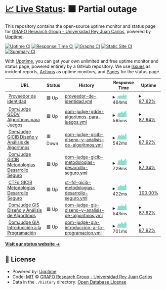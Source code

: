 # [📈 Live Status](https://monitoring.numa.host): <!--live status--> **🟧 Partial outage**

This repository contains the open-source uptime monitor and status page for [GRAFO Research Group - Universidad Rey Juan Carlos](https://grafo.etsii.urjc.es), powered by [Upptime](https://github.com/upptime/upptime).

[![Uptime CI](https://github.com/GRAFO-URJC/monitoring/workflows/Uptime%20CI/badge.svg)](https://github.com/GRAFO-URJC/monitoring/actions?query=workflow%3A%22Uptime+CI%22)
[![Response Time CI](https://github.com/GRAFO-URJC/monitoring/workflows/Response%20Time%20CI/badge.svg)](https://github.com/GRAFO-URJC/monitoring/actions?query=workflow%3A%22Response+Time+CI%22)
[![Graphs CI](https://github.com/GRAFO-URJC/monitoring/workflows/Graphs%20CI/badge.svg)](https://github.com/GRAFO-URJC/monitoring/actions?query=workflow%3A%22Graphs+CI%22)
[![Static Site CI](https://github.com/GRAFO-URJC/monitoring/workflows/Static%20Site%20CI/badge.svg)](https://github.com/GRAFO-URJC/monitoring/actions?query=workflow%3A%22Static+Site+CI%22)
[![Summary CI](https://github.com/GRAFO-URJC/monitoring/workflows/Summary%20CI/badge.svg)](https://github.com/GRAFO-URJC/monitoring/actions?query=workflow%3A%22Summary+CI%22)

With [Upptime](https://upptime.js.org), you can get your own unlimited and free uptime monitor and status page, powered entirely by a GitHub repository. We use [Issues](https://github.com/GRAFO-URJC/monitoring/issues) as incident reports, [Actions](https://github.com/GRAFO-URJC/monitoring/actions) as uptime monitors, and [Pages](https://monitoring.numa.host) for the status page.

<!--start: status pages-->
<!-- This summary is generated by Upptime (https://github.com/upptime/upptime) -->
<!-- Do not edit this manually, your changes will be overwritten -->
<!-- prettier-ignore -->
| URL | Status | History | Response Time | Uptime |
| --- | ------ | ------- | ------------- | ------ |
| <img alt="" src="https://icons.duckduckgo.com/ip3/idp.numa.host.ico" height="13"> [Proveedor de identidad](https://idp.numa.host) | 🟩 Up | [proveedor-de-identidad.yml](https://github.com/GRAFO-URJC/monitoring/commits/HEAD/history/proveedor-de-identidad.yml) | <details><summary><img alt="Response time graph" src="./graphs/proveedor-de-identidad/response-time-week.png" height="20"> 464ms</summary><br><a href="https://monitoring.numa.host/history/proveedor-de-identidad"><img alt="Response time 464" src="https://img.shields.io/endpoint?url=https%3A%2F%2Fraw.githubusercontent.com%2FGRAFO-URJC%2Fmonitoring%2FHEAD%2Fapi%2Fproveedor-de-identidad%2Fresponse-time.json"></a><br><a href="https://monitoring.numa.host/history/proveedor-de-identidad"><img alt="24-hour response time 509" src="https://img.shields.io/endpoint?url=https%3A%2F%2Fraw.githubusercontent.com%2FGRAFO-URJC%2Fmonitoring%2FHEAD%2Fapi%2Fproveedor-de-identidad%2Fresponse-time-day.json"></a><br><a href="https://monitoring.numa.host/history/proveedor-de-identidad"><img alt="7-day response time 464" src="https://img.shields.io/endpoint?url=https%3A%2F%2Fraw.githubusercontent.com%2FGRAFO-URJC%2Fmonitoring%2FHEAD%2Fapi%2Fproveedor-de-identidad%2Fresponse-time-week.json"></a><br><a href="https://monitoring.numa.host/history/proveedor-de-identidad"><img alt="30-day response time 464" src="https://img.shields.io/endpoint?url=https%3A%2F%2Fraw.githubusercontent.com%2FGRAFO-URJC%2Fmonitoring%2FHEAD%2Fapi%2Fproveedor-de-identidad%2Fresponse-time-month.json"></a><br><a href="https://monitoring.numa.host/history/proveedor-de-identidad"><img alt="1-year response time 464" src="https://img.shields.io/endpoint?url=https%3A%2F%2Fraw.githubusercontent.com%2FGRAFO-URJC%2Fmonitoring%2FHEAD%2Fapi%2Fproveedor-de-identidad%2Fresponse-time-year.json"></a></details> | <details><summary><a href="https://monitoring.numa.host/history/proveedor-de-identidad">87.62%</a></summary><a href="https://monitoring.numa.host/history/proveedor-de-identidad"><img alt="All-time uptime 44.52%" src="https://img.shields.io/endpoint?url=https%3A%2F%2Fraw.githubusercontent.com%2FGRAFO-URJC%2Fmonitoring%2FHEAD%2Fapi%2Fproveedor-de-identidad%2Fuptime.json"></a><br><a href="https://monitoring.numa.host/history/proveedor-de-identidad"><img alt="24-hour uptime 100.00%" src="https://img.shields.io/endpoint?url=https%3A%2F%2Fraw.githubusercontent.com%2FGRAFO-URJC%2Fmonitoring%2FHEAD%2Fapi%2Fproveedor-de-identidad%2Fuptime-day.json"></a><br><a href="https://monitoring.numa.host/history/proveedor-de-identidad"><img alt="7-day uptime 87.62%" src="https://img.shields.io/endpoint?url=https%3A%2F%2Fraw.githubusercontent.com%2FGRAFO-URJC%2Fmonitoring%2FHEAD%2Fapi%2Fproveedor-de-identidad%2Fuptime-week.json"></a><br><a href="https://monitoring.numa.host/history/proveedor-de-identidad"><img alt="30-day uptime 44.52%" src="https://img.shields.io/endpoint?url=https%3A%2F%2Fraw.githubusercontent.com%2FGRAFO-URJC%2Fmonitoring%2FHEAD%2Fapi%2Fproveedor-de-identidad%2Fuptime-month.json"></a><br><a href="https://monitoring.numa.host/history/proveedor-de-identidad"><img alt="1-year uptime 44.52%" src="https://img.shields.io/endpoint?url=https%3A%2F%2Fraw.githubusercontent.com%2FGRAFO-URJC%2Fmonitoring%2FHEAD%2Fapi%2Fproveedor-de-identidad%2Fuptime-year.json"></a></details>
| <img alt="" src="https://icons.duckduckgo.com/ip3/aj-gddv.numa.host.ico" height="13"> [DomJudge GDDV Algoritmos para Juegos](https://aj-gddv.numa.host) | 🟩 Up | [dom-judge-gddv-algoritmos-para-juegos.yml](https://github.com/GRAFO-URJC/monitoring/commits/HEAD/history/dom-judge-gddv-algoritmos-para-juegos.yml) | <details><summary><img alt="Response time graph" src="./graphs/dom-judge-gddv-algoritmos-para-juegos/response-time-week.png" height="20"> 565ms</summary><br><a href="https://monitoring.numa.host/history/dom-judge-gddv-algoritmos-para-juegos"><img alt="Response time 565" src="https://img.shields.io/endpoint?url=https%3A%2F%2Fraw.githubusercontent.com%2FGRAFO-URJC%2Fmonitoring%2FHEAD%2Fapi%2Fdom-judge-gddv-algoritmos-para-juegos%2Fresponse-time.json"></a><br><a href="https://monitoring.numa.host/history/dom-judge-gddv-algoritmos-para-juegos"><img alt="24-hour response time 484" src="https://img.shields.io/endpoint?url=https%3A%2F%2Fraw.githubusercontent.com%2FGRAFO-URJC%2Fmonitoring%2FHEAD%2Fapi%2Fdom-judge-gddv-algoritmos-para-juegos%2Fresponse-time-day.json"></a><br><a href="https://monitoring.numa.host/history/dom-judge-gddv-algoritmos-para-juegos"><img alt="7-day response time 565" src="https://img.shields.io/endpoint?url=https%3A%2F%2Fraw.githubusercontent.com%2FGRAFO-URJC%2Fmonitoring%2FHEAD%2Fapi%2Fdom-judge-gddv-algoritmos-para-juegos%2Fresponse-time-week.json"></a><br><a href="https://monitoring.numa.host/history/dom-judge-gddv-algoritmos-para-juegos"><img alt="30-day response time 565" src="https://img.shields.io/endpoint?url=https%3A%2F%2Fraw.githubusercontent.com%2FGRAFO-URJC%2Fmonitoring%2FHEAD%2Fapi%2Fdom-judge-gddv-algoritmos-para-juegos%2Fresponse-time-month.json"></a><br><a href="https://monitoring.numa.host/history/dom-judge-gddv-algoritmos-para-juegos"><img alt="1-year response time 565" src="https://img.shields.io/endpoint?url=https%3A%2F%2Fraw.githubusercontent.com%2FGRAFO-URJC%2Fmonitoring%2FHEAD%2Fapi%2Fdom-judge-gddv-algoritmos-para-juegos%2Fresponse-time-year.json"></a></details> | <details><summary><a href="https://monitoring.numa.host/history/dom-judge-gddv-algoritmos-para-juegos">87.64%</a></summary><a href="https://monitoring.numa.host/history/dom-judge-gddv-algoritmos-para-juegos"><img alt="All-time uptime 44.53%" src="https://img.shields.io/endpoint?url=https%3A%2F%2Fraw.githubusercontent.com%2FGRAFO-URJC%2Fmonitoring%2FHEAD%2Fapi%2Fdom-judge-gddv-algoritmos-para-juegos%2Fuptime.json"></a><br><a href="https://monitoring.numa.host/history/dom-judge-gddv-algoritmos-para-juegos"><img alt="24-hour uptime 100.00%" src="https://img.shields.io/endpoint?url=https%3A%2F%2Fraw.githubusercontent.com%2FGRAFO-URJC%2Fmonitoring%2FHEAD%2Fapi%2Fdom-judge-gddv-algoritmos-para-juegos%2Fuptime-day.json"></a><br><a href="https://monitoring.numa.host/history/dom-judge-gddv-algoritmos-para-juegos"><img alt="7-day uptime 87.64%" src="https://img.shields.io/endpoint?url=https%3A%2F%2Fraw.githubusercontent.com%2FGRAFO-URJC%2Fmonitoring%2FHEAD%2Fapi%2Fdom-judge-gddv-algoritmos-para-juegos%2Fuptime-week.json"></a><br><a href="https://monitoring.numa.host/history/dom-judge-gddv-algoritmos-para-juegos"><img alt="30-day uptime 44.53%" src="https://img.shields.io/endpoint?url=https%3A%2F%2Fraw.githubusercontent.com%2FGRAFO-URJC%2Fmonitoring%2FHEAD%2Fapi%2Fdom-judge-gddv-algoritmos-para-juegos%2Fuptime-month.json"></a><br><a href="https://monitoring.numa.host/history/dom-judge-gddv-algoritmos-para-juegos"><img alt="1-year uptime 44.53%" src="https://img.shields.io/endpoint?url=https%3A%2F%2Fraw.githubusercontent.com%2FGRAFO-URJC%2Fmonitoring%2FHEAD%2Fapi%2Fdom-judge-gddv-algoritmos-para-juegos%2Fuptime-year.json"></a></details>
| <img alt="" src="https://icons.duckduckgo.com/ip3/daa-gicib.numa.host.ico" height="13"> [DomJudge GICIB Diseño y Análisis de Algoritmos](https://daa-gicib.numa.host) | 🟥 Down | [dom-judge-gicib-diseno-y-analisis-de-algoritmos.yml](https://github.com/GRAFO-URJC/monitoring/commits/HEAD/history/dom-judge-gicib-diseno-y-analisis-de-algoritmos.yml) | <details><summary><img alt="Response time graph" src="./graphs/dom-judge-gicib-diseno-y-analisis-de-algoritmos/response-time-week.png" height="20"> 542ms</summary><br><a href="https://monitoring.numa.host/history/dom-judge-gicib-diseno-y-analisis-de-algoritmos"><img alt="Response time 542" src="https://img.shields.io/endpoint?url=https%3A%2F%2Fraw.githubusercontent.com%2FGRAFO-URJC%2Fmonitoring%2FHEAD%2Fapi%2Fdom-judge-gicib-diseno-y-analisis-de-algoritmos%2Fresponse-time.json"></a><br><a href="https://monitoring.numa.host/history/dom-judge-gicib-diseno-y-analisis-de-algoritmos"><img alt="24-hour response time 497" src="https://img.shields.io/endpoint?url=https%3A%2F%2Fraw.githubusercontent.com%2FGRAFO-URJC%2Fmonitoring%2FHEAD%2Fapi%2Fdom-judge-gicib-diseno-y-analisis-de-algoritmos%2Fresponse-time-day.json"></a><br><a href="https://monitoring.numa.host/history/dom-judge-gicib-diseno-y-analisis-de-algoritmos"><img alt="7-day response time 542" src="https://img.shields.io/endpoint?url=https%3A%2F%2Fraw.githubusercontent.com%2FGRAFO-URJC%2Fmonitoring%2FHEAD%2Fapi%2Fdom-judge-gicib-diseno-y-analisis-de-algoritmos%2Fresponse-time-week.json"></a><br><a href="https://monitoring.numa.host/history/dom-judge-gicib-diseno-y-analisis-de-algoritmos"><img alt="30-day response time 542" src="https://img.shields.io/endpoint?url=https%3A%2F%2Fraw.githubusercontent.com%2FGRAFO-URJC%2Fmonitoring%2FHEAD%2Fapi%2Fdom-judge-gicib-diseno-y-analisis-de-algoritmos%2Fresponse-time-month.json"></a><br><a href="https://monitoring.numa.host/history/dom-judge-gicib-diseno-y-analisis-de-algoritmos"><img alt="1-year response time 542" src="https://img.shields.io/endpoint?url=https%3A%2F%2Fraw.githubusercontent.com%2FGRAFO-URJC%2Fmonitoring%2FHEAD%2Fapi%2Fdom-judge-gicib-diseno-y-analisis-de-algoritmos%2Fresponse-time-year.json"></a></details> | <details><summary><a href="https://monitoring.numa.host/history/dom-judge-gicib-diseno-y-analisis-de-algoritmos">87.92%</a></summary><a href="https://monitoring.numa.host/history/dom-judge-gicib-diseno-y-analisis-de-algoritmos"><img alt="All-time uptime 44.68%" src="https://img.shields.io/endpoint?url=https%3A%2F%2Fraw.githubusercontent.com%2FGRAFO-URJC%2Fmonitoring%2FHEAD%2Fapi%2Fdom-judge-gicib-diseno-y-analisis-de-algoritmos%2Fuptime.json"></a><br><a href="https://monitoring.numa.host/history/dom-judge-gicib-diseno-y-analisis-de-algoritmos"><img alt="24-hour uptime 99.99%" src="https://img.shields.io/endpoint?url=https%3A%2F%2Fraw.githubusercontent.com%2FGRAFO-URJC%2Fmonitoring%2FHEAD%2Fapi%2Fdom-judge-gicib-diseno-y-analisis-de-algoritmos%2Fuptime-day.json"></a><br><a href="https://monitoring.numa.host/history/dom-judge-gicib-diseno-y-analisis-de-algoritmos"><img alt="7-day uptime 87.92%" src="https://img.shields.io/endpoint?url=https%3A%2F%2Fraw.githubusercontent.com%2FGRAFO-URJC%2Fmonitoring%2FHEAD%2Fapi%2Fdom-judge-gicib-diseno-y-analisis-de-algoritmos%2Fuptime-week.json"></a><br><a href="https://monitoring.numa.host/history/dom-judge-gicib-diseno-y-analisis-de-algoritmos"><img alt="30-day uptime 44.68%" src="https://img.shields.io/endpoint?url=https%3A%2F%2Fraw.githubusercontent.com%2FGRAFO-URJC%2Fmonitoring%2FHEAD%2Fapi%2Fdom-judge-gicib-diseno-y-analisis-de-algoritmos%2Fuptime-month.json"></a><br><a href="https://monitoring.numa.host/history/dom-judge-gicib-diseno-y-analisis-de-algoritmos"><img alt="1-year uptime 44.68%" src="https://img.shields.io/endpoint?url=https%3A%2F%2Fraw.githubusercontent.com%2FGRAFO-URJC%2Fmonitoring%2FHEAD%2Fapi%2Fdom-judge-gicib-diseno-y-analisis-de-algoritmos%2Fuptime-year.json"></a></details>
| <img alt="" src="https://icons.duckduckgo.com/ip3/mds-gcib.numa.host.ico" height="13"> [DomJudge GICIB Metodologías Desarrollo Seguro](https://mds-gcib.numa.host) | 🟩 Up | [dom-judge-gicib-metodologias-desarrollo-seguro.yml](https://github.com/GRAFO-URJC/monitoring/commits/HEAD/history/dom-judge-gicib-metodologias-desarrollo-seguro.yml) | <details><summary><img alt="Response time graph" src="./graphs/dom-judge-gicib-metodologias-desarrollo-seguro/response-time-week.png" height="20"> 729ms</summary><br><a href="https://monitoring.numa.host/history/dom-judge-gicib-metodologias-desarrollo-seguro"><img alt="Response time 729" src="https://img.shields.io/endpoint?url=https%3A%2F%2Fraw.githubusercontent.com%2FGRAFO-URJC%2Fmonitoring%2FHEAD%2Fapi%2Fdom-judge-gicib-metodologias-desarrollo-seguro%2Fresponse-time.json"></a><br><a href="https://monitoring.numa.host/history/dom-judge-gicib-metodologias-desarrollo-seguro"><img alt="24-hour response time 611" src="https://img.shields.io/endpoint?url=https%3A%2F%2Fraw.githubusercontent.com%2FGRAFO-URJC%2Fmonitoring%2FHEAD%2Fapi%2Fdom-judge-gicib-metodologias-desarrollo-seguro%2Fresponse-time-day.json"></a><br><a href="https://monitoring.numa.host/history/dom-judge-gicib-metodologias-desarrollo-seguro"><img alt="7-day response time 729" src="https://img.shields.io/endpoint?url=https%3A%2F%2Fraw.githubusercontent.com%2FGRAFO-URJC%2Fmonitoring%2FHEAD%2Fapi%2Fdom-judge-gicib-metodologias-desarrollo-seguro%2Fresponse-time-week.json"></a><br><a href="https://monitoring.numa.host/history/dom-judge-gicib-metodologias-desarrollo-seguro"><img alt="30-day response time 729" src="https://img.shields.io/endpoint?url=https%3A%2F%2Fraw.githubusercontent.com%2FGRAFO-URJC%2Fmonitoring%2FHEAD%2Fapi%2Fdom-judge-gicib-metodologias-desarrollo-seguro%2Fresponse-time-month.json"></a><br><a href="https://monitoring.numa.host/history/dom-judge-gicib-metodologias-desarrollo-seguro"><img alt="1-year response time 729" src="https://img.shields.io/endpoint?url=https%3A%2F%2Fraw.githubusercontent.com%2FGRAFO-URJC%2Fmonitoring%2FHEAD%2Fapi%2Fdom-judge-gicib-metodologias-desarrollo-seguro%2Fresponse-time-year.json"></a></details> | <details><summary><a href="https://monitoring.numa.host/history/dom-judge-gicib-metodologias-desarrollo-seguro">87.34%</a></summary><a href="https://monitoring.numa.host/history/dom-judge-gicib-metodologias-desarrollo-seguro"><img alt="All-time uptime 44.38%" src="https://img.shields.io/endpoint?url=https%3A%2F%2Fraw.githubusercontent.com%2FGRAFO-URJC%2Fmonitoring%2FHEAD%2Fapi%2Fdom-judge-gicib-metodologias-desarrollo-seguro%2Fuptime.json"></a><br><a href="https://monitoring.numa.host/history/dom-judge-gicib-metodologias-desarrollo-seguro"><img alt="24-hour uptime 100.00%" src="https://img.shields.io/endpoint?url=https%3A%2F%2Fraw.githubusercontent.com%2FGRAFO-URJC%2Fmonitoring%2FHEAD%2Fapi%2Fdom-judge-gicib-metodologias-desarrollo-seguro%2Fuptime-day.json"></a><br><a href="https://monitoring.numa.host/history/dom-judge-gicib-metodologias-desarrollo-seguro"><img alt="7-day uptime 87.34%" src="https://img.shields.io/endpoint?url=https%3A%2F%2Fraw.githubusercontent.com%2FGRAFO-URJC%2Fmonitoring%2FHEAD%2Fapi%2Fdom-judge-gicib-metodologias-desarrollo-seguro%2Fuptime-week.json"></a><br><a href="https://monitoring.numa.host/history/dom-judge-gicib-metodologias-desarrollo-seguro"><img alt="30-day uptime 44.38%" src="https://img.shields.io/endpoint?url=https%3A%2F%2Fraw.githubusercontent.com%2FGRAFO-URJC%2Fmonitoring%2FHEAD%2Fapi%2Fdom-judge-gicib-metodologias-desarrollo-seguro%2Fuptime-month.json"></a><br><a href="https://monitoring.numa.host/history/dom-judge-gicib-metodologias-desarrollo-seguro"><img alt="1-year uptime 44.38%" src="https://img.shields.io/endpoint?url=https%3A%2F%2Fraw.githubusercontent.com%2FGRAFO-URJC%2Fmonitoring%2FHEAD%2Fapi%2Fdom-judge-gicib-metodologias-desarrollo-seguro%2Fuptime-year.json"></a></details>
| <img alt="" src="https://icons.duckduckgo.com/ip3/ctf-mds-gcib.numa.host.ico" height="13"> [CTFd GICIB Metodologías Desarrollo Seguro](https://ctf-mds-gcib.numa.host) | 🟩 Up | [ct-fd-gicib-metodologias-desarrollo-seguro.yml](https://github.com/GRAFO-URJC/monitoring/commits/HEAD/history/ct-fd-gicib-metodologias-desarrollo-seguro.yml) | <details><summary><img alt="Response time graph" src="./graphs/ct-fd-gicib-metodologias-desarrollo-seguro/response-time-week.png" height="20"> 422ms</summary><br><a href="https://monitoring.numa.host/history/ct-fd-gicib-metodologias-desarrollo-seguro"><img alt="Response time 422" src="https://img.shields.io/endpoint?url=https%3A%2F%2Fraw.githubusercontent.com%2FGRAFO-URJC%2Fmonitoring%2FHEAD%2Fapi%2Fct-fd-gicib-metodologias-desarrollo-seguro%2Fresponse-time.json"></a><br><a href="https://monitoring.numa.host/history/ct-fd-gicib-metodologias-desarrollo-seguro"><img alt="24-hour response time 364" src="https://img.shields.io/endpoint?url=https%3A%2F%2Fraw.githubusercontent.com%2FGRAFO-URJC%2Fmonitoring%2FHEAD%2Fapi%2Fct-fd-gicib-metodologias-desarrollo-seguro%2Fresponse-time-day.json"></a><br><a href="https://monitoring.numa.host/history/ct-fd-gicib-metodologias-desarrollo-seguro"><img alt="7-day response time 422" src="https://img.shields.io/endpoint?url=https%3A%2F%2Fraw.githubusercontent.com%2FGRAFO-URJC%2Fmonitoring%2FHEAD%2Fapi%2Fct-fd-gicib-metodologias-desarrollo-seguro%2Fresponse-time-week.json"></a><br><a href="https://monitoring.numa.host/history/ct-fd-gicib-metodologias-desarrollo-seguro"><img alt="30-day response time 422" src="https://img.shields.io/endpoint?url=https%3A%2F%2Fraw.githubusercontent.com%2FGRAFO-URJC%2Fmonitoring%2FHEAD%2Fapi%2Fct-fd-gicib-metodologias-desarrollo-seguro%2Fresponse-time-month.json"></a><br><a href="https://monitoring.numa.host/history/ct-fd-gicib-metodologias-desarrollo-seguro"><img alt="1-year response time 422" src="https://img.shields.io/endpoint?url=https%3A%2F%2Fraw.githubusercontent.com%2FGRAFO-URJC%2Fmonitoring%2FHEAD%2Fapi%2Fct-fd-gicib-metodologias-desarrollo-seguro%2Fresponse-time-year.json"></a></details> | <details><summary><a href="https://monitoring.numa.host/history/ct-fd-gicib-metodologias-desarrollo-seguro">100.00%</a></summary><a href="https://monitoring.numa.host/history/ct-fd-gicib-metodologias-desarrollo-seguro"><img alt="All-time uptime 100.00%" src="https://img.shields.io/endpoint?url=https%3A%2F%2Fraw.githubusercontent.com%2FGRAFO-URJC%2Fmonitoring%2FHEAD%2Fapi%2Fct-fd-gicib-metodologias-desarrollo-seguro%2Fuptime.json"></a><br><a href="https://monitoring.numa.host/history/ct-fd-gicib-metodologias-desarrollo-seguro"><img alt="24-hour uptime 100.00%" src="https://img.shields.io/endpoint?url=https%3A%2F%2Fraw.githubusercontent.com%2FGRAFO-URJC%2Fmonitoring%2FHEAD%2Fapi%2Fct-fd-gicib-metodologias-desarrollo-seguro%2Fuptime-day.json"></a><br><a href="https://monitoring.numa.host/history/ct-fd-gicib-metodologias-desarrollo-seguro"><img alt="7-day uptime 100.00%" src="https://img.shields.io/endpoint?url=https%3A%2F%2Fraw.githubusercontent.com%2FGRAFO-URJC%2Fmonitoring%2FHEAD%2Fapi%2Fct-fd-gicib-metodologias-desarrollo-seguro%2Fuptime-week.json"></a><br><a href="https://monitoring.numa.host/history/ct-fd-gicib-metodologias-desarrollo-seguro"><img alt="30-day uptime 100.00%" src="https://img.shields.io/endpoint?url=https%3A%2F%2Fraw.githubusercontent.com%2FGRAFO-URJC%2Fmonitoring%2FHEAD%2Fapi%2Fct-fd-gicib-metodologias-desarrollo-seguro%2Fuptime-month.json"></a><br><a href="https://monitoring.numa.host/history/ct-fd-gicib-metodologias-desarrollo-seguro"><img alt="1-year uptime 100.00%" src="https://img.shields.io/endpoint?url=https%3A%2F%2Fraw.githubusercontent.com%2FGRAFO-URJC%2Fmonitoring%2FHEAD%2Fapi%2Fct-fd-gicib-metodologias-desarrollo-seguro%2Fuptime-year.json"></a></details>
| <img alt="" src="https://icons.duckduckgo.com/ip3/daa-gis.numa.host.ico" height="13"> [DomJudge GIS Diseño y Análisis de Algoritmos](https://daa-gis.numa.host) | 🟩 Up | [dom-judge-gis-diseno-y-analisis-de-algoritmos.yml](https://github.com/GRAFO-URJC/monitoring/commits/HEAD/history/dom-judge-gis-diseno-y-analisis-de-algoritmos.yml) | <details><summary><img alt="Response time graph" src="./graphs/dom-judge-gis-diseno-y-analisis-de-algoritmos/response-time-week.png" height="20"> 543ms</summary><br><a href="https://monitoring.numa.host/history/dom-judge-gis-diseno-y-analisis-de-algoritmos"><img alt="Response time 543" src="https://img.shields.io/endpoint?url=https%3A%2F%2Fraw.githubusercontent.com%2FGRAFO-URJC%2Fmonitoring%2FHEAD%2Fapi%2Fdom-judge-gis-diseno-y-analisis-de-algoritmos%2Fresponse-time.json"></a><br><a href="https://monitoring.numa.host/history/dom-judge-gis-diseno-y-analisis-de-algoritmos"><img alt="24-hour response time 476" src="https://img.shields.io/endpoint?url=https%3A%2F%2Fraw.githubusercontent.com%2FGRAFO-URJC%2Fmonitoring%2FHEAD%2Fapi%2Fdom-judge-gis-diseno-y-analisis-de-algoritmos%2Fresponse-time-day.json"></a><br><a href="https://monitoring.numa.host/history/dom-judge-gis-diseno-y-analisis-de-algoritmos"><img alt="7-day response time 543" src="https://img.shields.io/endpoint?url=https%3A%2F%2Fraw.githubusercontent.com%2FGRAFO-URJC%2Fmonitoring%2FHEAD%2Fapi%2Fdom-judge-gis-diseno-y-analisis-de-algoritmos%2Fresponse-time-week.json"></a><br><a href="https://monitoring.numa.host/history/dom-judge-gis-diseno-y-analisis-de-algoritmos"><img alt="30-day response time 543" src="https://img.shields.io/endpoint?url=https%3A%2F%2Fraw.githubusercontent.com%2FGRAFO-URJC%2Fmonitoring%2FHEAD%2Fapi%2Fdom-judge-gis-diseno-y-analisis-de-algoritmos%2Fresponse-time-month.json"></a><br><a href="https://monitoring.numa.host/history/dom-judge-gis-diseno-y-analisis-de-algoritmos"><img alt="1-year response time 543" src="https://img.shields.io/endpoint?url=https%3A%2F%2Fraw.githubusercontent.com%2FGRAFO-URJC%2Fmonitoring%2FHEAD%2Fapi%2Fdom-judge-gis-diseno-y-analisis-de-algoritmos%2Fresponse-time-year.json"></a></details> | <details><summary><a href="https://monitoring.numa.host/history/dom-judge-gis-diseno-y-analisis-de-algoritmos">87.92%</a></summary><a href="https://monitoring.numa.host/history/dom-judge-gis-diseno-y-analisis-de-algoritmos"><img alt="All-time uptime 44.68%" src="https://img.shields.io/endpoint?url=https%3A%2F%2Fraw.githubusercontent.com%2FGRAFO-URJC%2Fmonitoring%2FHEAD%2Fapi%2Fdom-judge-gis-diseno-y-analisis-de-algoritmos%2Fuptime.json"></a><br><a href="https://monitoring.numa.host/history/dom-judge-gis-diseno-y-analisis-de-algoritmos"><img alt="24-hour uptime 100.00%" src="https://img.shields.io/endpoint?url=https%3A%2F%2Fraw.githubusercontent.com%2FGRAFO-URJC%2Fmonitoring%2FHEAD%2Fapi%2Fdom-judge-gis-diseno-y-analisis-de-algoritmos%2Fuptime-day.json"></a><br><a href="https://monitoring.numa.host/history/dom-judge-gis-diseno-y-analisis-de-algoritmos"><img alt="7-day uptime 87.92%" src="https://img.shields.io/endpoint?url=https%3A%2F%2Fraw.githubusercontent.com%2FGRAFO-URJC%2Fmonitoring%2FHEAD%2Fapi%2Fdom-judge-gis-diseno-y-analisis-de-algoritmos%2Fuptime-week.json"></a><br><a href="https://monitoring.numa.host/history/dom-judge-gis-diseno-y-analisis-de-algoritmos"><img alt="30-day uptime 44.68%" src="https://img.shields.io/endpoint?url=https%3A%2F%2Fraw.githubusercontent.com%2FGRAFO-URJC%2Fmonitoring%2FHEAD%2Fapi%2Fdom-judge-gis-diseno-y-analisis-de-algoritmos%2Fuptime-month.json"></a><br><a href="https://monitoring.numa.host/history/dom-judge-gis-diseno-y-analisis-de-algoritmos"><img alt="1-year uptime 44.68%" src="https://img.shields.io/endpoint?url=https%3A%2F%2Fraw.githubusercontent.com%2FGRAFO-URJC%2Fmonitoring%2FHEAD%2Fapi%2Fdom-judge-gis-diseno-y-analisis-de-algoritmos%2Fuptime-year.json"></a></details>
| <img alt="" src="https://icons.duckduckgo.com/ip3/ip-gia.numa.host.ico" height="13"> [DomJudge GIA Introducción a la Programación](https://ip-gia.numa.host) | 🟩 Up | [dom-judge-gia-introduccion-a-la-programacion.yml](https://github.com/GRAFO-URJC/monitoring/commits/HEAD/history/dom-judge-gia-introduccion-a-la-programacion.yml) | <details><summary><img alt="Response time graph" src="./graphs/dom-judge-gia-introduccion-a-la-programacion/response-time-week.png" height="20"> 701ms</summary><br><a href="https://monitoring.numa.host/history/dom-judge-gia-introduccion-a-la-programacion"><img alt="Response time 701" src="https://img.shields.io/endpoint?url=https%3A%2F%2Fraw.githubusercontent.com%2FGRAFO-URJC%2Fmonitoring%2FHEAD%2Fapi%2Fdom-judge-gia-introduccion-a-la-programacion%2Fresponse-time.json"></a><br><a href="https://monitoring.numa.host/history/dom-judge-gia-introduccion-a-la-programacion"><img alt="24-hour response time 597" src="https://img.shields.io/endpoint?url=https%3A%2F%2Fraw.githubusercontent.com%2FGRAFO-URJC%2Fmonitoring%2FHEAD%2Fapi%2Fdom-judge-gia-introduccion-a-la-programacion%2Fresponse-time-day.json"></a><br><a href="https://monitoring.numa.host/history/dom-judge-gia-introduccion-a-la-programacion"><img alt="7-day response time 701" src="https://img.shields.io/endpoint?url=https%3A%2F%2Fraw.githubusercontent.com%2FGRAFO-URJC%2Fmonitoring%2FHEAD%2Fapi%2Fdom-judge-gia-introduccion-a-la-programacion%2Fresponse-time-week.json"></a><br><a href="https://monitoring.numa.host/history/dom-judge-gia-introduccion-a-la-programacion"><img alt="30-day response time 701" src="https://img.shields.io/endpoint?url=https%3A%2F%2Fraw.githubusercontent.com%2FGRAFO-URJC%2Fmonitoring%2FHEAD%2Fapi%2Fdom-judge-gia-introduccion-a-la-programacion%2Fresponse-time-month.json"></a><br><a href="https://monitoring.numa.host/history/dom-judge-gia-introduccion-a-la-programacion"><img alt="1-year response time 701" src="https://img.shields.io/endpoint?url=https%3A%2F%2Fraw.githubusercontent.com%2FGRAFO-URJC%2Fmonitoring%2FHEAD%2Fapi%2Fdom-judge-gia-introduccion-a-la-programacion%2Fresponse-time-year.json"></a></details> | <details><summary><a href="https://monitoring.numa.host/history/dom-judge-gia-introduccion-a-la-programacion">87.92%</a></summary><a href="https://monitoring.numa.host/history/dom-judge-gia-introduccion-a-la-programacion"><img alt="All-time uptime 44.69%" src="https://img.shields.io/endpoint?url=https%3A%2F%2Fraw.githubusercontent.com%2FGRAFO-URJC%2Fmonitoring%2FHEAD%2Fapi%2Fdom-judge-gia-introduccion-a-la-programacion%2Fuptime.json"></a><br><a href="https://monitoring.numa.host/history/dom-judge-gia-introduccion-a-la-programacion"><img alt="24-hour uptime 100.00%" src="https://img.shields.io/endpoint?url=https%3A%2F%2Fraw.githubusercontent.com%2FGRAFO-URJC%2Fmonitoring%2FHEAD%2Fapi%2Fdom-judge-gia-introduccion-a-la-programacion%2Fuptime-day.json"></a><br><a href="https://monitoring.numa.host/history/dom-judge-gia-introduccion-a-la-programacion"><img alt="7-day uptime 87.92%" src="https://img.shields.io/endpoint?url=https%3A%2F%2Fraw.githubusercontent.com%2FGRAFO-URJC%2Fmonitoring%2FHEAD%2Fapi%2Fdom-judge-gia-introduccion-a-la-programacion%2Fuptime-week.json"></a><br><a href="https://monitoring.numa.host/history/dom-judge-gia-introduccion-a-la-programacion"><img alt="30-day uptime 44.69%" src="https://img.shields.io/endpoint?url=https%3A%2F%2Fraw.githubusercontent.com%2FGRAFO-URJC%2Fmonitoring%2FHEAD%2Fapi%2Fdom-judge-gia-introduccion-a-la-programacion%2Fuptime-month.json"></a><br><a href="https://monitoring.numa.host/history/dom-judge-gia-introduccion-a-la-programacion"><img alt="1-year uptime 44.69%" src="https://img.shields.io/endpoint?url=https%3A%2F%2Fraw.githubusercontent.com%2FGRAFO-URJC%2Fmonitoring%2FHEAD%2Fapi%2Fdom-judge-gia-introduccion-a-la-programacion%2Fuptime-year.json"></a></details>

<!--end: status pages-->

[**Visit our status website →**](https://monitoring.numa.host)

## 📄 License

- Powered by: [Upptime](https://github.com/upptime/upptime)
- Code: [MIT](./LICENSE) © [GRAFO Research Group - Universidad Rey Juan Carlos](https://grafo.etsii.urjc.es)
- Data in the `./history` directory: [Open Database License](https://opendatacommons.org/licenses/odbl/1-0/)
